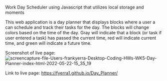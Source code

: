Work Day Scheduler using Javascript that utilizes local storage and moments

This web application is a day planner that displays blocks where a user a can schedule and track their tasks for the day. The blocks will change colors based on the time of the day. Gray will indicate that a block (or task if user entered a task) has passed the current time, red will indicate current time, and green will indicate a future time.

Screenshot of live page:
![screencapture-file-Users-frankyerra-Desktop-Coding-HWs-WK5-Day-Planner-index-html-2022-05-22-15_35_19](https://user-images.githubusercontent.com/101071513/169719496-834c221f-5102-48b6-85f3-a40da77a3d39.png)


Link to live page:
https://fyerra1.github.io/Day_Planner/
